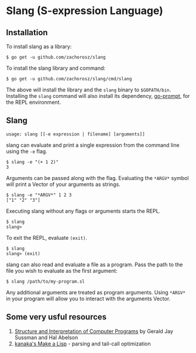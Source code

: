 # Slang (**S**-expression **Lang**uage)

## Installation

To install slang as a library:

`$ go get -u github.com/zachorosz/slang`

To install the slang library and command:

`$ go get -u github.com/zachorosz/slang/cmd/slang`

The above will install the library and the `slang` binary to `$GOPATH/bin`. Installing the `slang` command will also install its dependency, [go-prompt](github.com/c-bata/go-prompt), for the REPL environment.

## Slang

`usage: slang [[-e expression | filename] [arguments]]`

slang can evaluate and print a single expression from the command line using the `-e` flag.

```
$ slang -e "(+ 1 2)"
3
```

Arguments can be passed along with the flag. Evaluating the `*ARGV*` symbol will print a Vector of your arguments as strings.

```
$ slang -e "*ARGV*" 1 2 3
["1" "2" "3"]
```

Executing slang without any flags or arguments starts the REPL.

```
$ slang
slang>
```

To exit the REPL, evaluate `(exit)`.

```
$ slang
slang> (exit)
```

slang can also read and evaluate a file as a program. Pass the path to the file you wish to evaluate as the first argument:

```
$ slang /path/to/my-program.sl
```

Any additional arguments are treated as program arguments. Using `*ARGV*` in your program will allow you to interact with the arguments Vector.

## Some very usful resources

1. [Structure and Interpretation of Computer Programs](https://mitpress.mit.edu/sicp/full-text/book/book.html) by Gerald Jay Sussman and Hal Abelson
2. [kanaka's Make a Lisp](https://github.com/kanaka/mal) - parsing and tail-call optimization